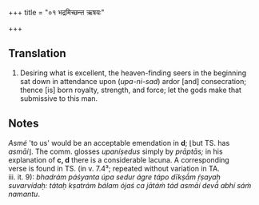 +++
title = "०१ भद्रमिच्छन्त ऋषयः"

+++
## Translation
1. Desiring what is excellent, the heaven-finding seers in the beginning  
sat down in attendance upon (*upa-ni-sad*) ardor \[and\] consecration;  
thence \[is\] born royalty, strength, and force; let the gods make that  
submissive to this man.

## Notes
*Asmé* 'to us' would be an acceptable emendation in **d**; ⌊but TS. has  
*asmāí*⌋. The comm. glosses *upaníṣedus* simply by *prāptās;* in his  
explanation of **c, d** there is a considerable lacuna. A corresponding  
verse is found in TS. (in v. 7.4³; repeated without variation in TA.  
iii. it. 9): *bhadrám páśyanta úpa sedur ágre tápo dīkṣā́m ṛ́ṣayaḥ  
suvarvídaḥ: tátaḥ kṣatrám bálam ójaś ca jātáṁ tád asmāí devā́ abhí sáṁ  
namantu*.
